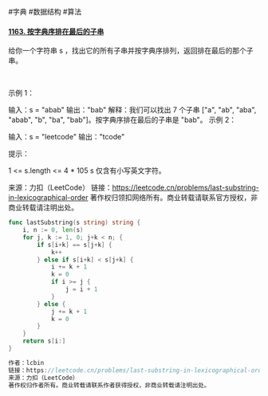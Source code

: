 #字典 #数据结构 #算法  

#### [1163. 按字典序排在最后的子串](https://leetcode.cn/problems/last-substring-in-lexicographical-order/)

给你一个字符串 s ，找出它的所有子串并按字典序排列，返回排在最后的那个子串。

 

示例 1：

输入：s = "abab"
输出："bab"
解释：我们可以找出 7 个子串 ["a", "ab", "aba", "abab", "b", "ba", "bab"]。按字典序排在最后的子串是 "bab"。
示例 2：

输入：s = "leetcode"
输出："tcode"
 

提示：

1 <= s.length <= 4 * 105
s 仅含有小写英文字符。

来源：力扣（LeetCode）
链接：https://leetcode.cn/problems/last-substring-in-lexicographical-order
著作权归领扣网络所有。商业转载请联系官方授权，非商业转载请注明出处。

```go
func lastSubstring(s string) string {
	i, n := 0, len(s)
	for j, k := 1, 0; j+k < n; {
		if s[i+k] == s[j+k] {
			k++
		} else if s[i+k] < s[j+k] {
			i += k + 1
			k = 0
			if i >= j {
				j = i + 1
			}
		} else {
			j += k + 1
			k = 0
		}
	}
	return s[i:]
}

作者：lcbin
链接：https://leetcode.cn/problems/last-substring-in-lexicographical-order/solution/python3javacgotypescript-yi-ti-yi-jie-sh-3amj/
来源：力扣（LeetCode）
著作权归作者所有。商业转载请联系作者获得授权，非商业转载请注明出处。
```
